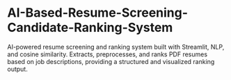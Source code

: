 # AI-Based-Resume-Screening-Candidate-Ranking-System
AI-powered resume screening and ranking system built with Streamlit, NLP, and cosine similarity. Extracts, preprocesses, and ranks PDF resumes based on job descriptions, providing a structured and visualized ranking output.
